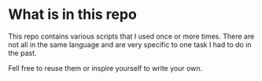 # What is in this repo

This repo contains various scripts that I used once or more times. There are not all in the same language and are very specific to one task I had to do in the past.

Fell free to reuse them or inspire yourself to write your own.
